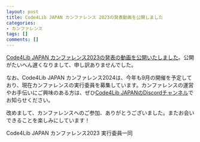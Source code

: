 ```yaml
---
layout: post
title: Code4Lib JAPAN カンファレンス 2023の発表動画を公開しました
categories:
- カンファレンス
tags: []
comments: []
---
```


[Code4Lib JAPAN カンファレンス2023の発表の動画を公開いたしました](https://www.youtube.com/playlist?list=PL5nlLQbMTnyZ-u8mY137tEFwNYAVsbOrb)。公開がたいへん遅くなりまして、申し訳ありませんでした。

なお、Code4Lib JAPAN カンファレンス2024は、今年も9月の開催を予定しており、現在カンファレンスの実行委員を募集しています。カンファレンスの運営やお手伝いにご興味のある方は、ぜひ[Code4Lib JAPANのDiscordチャンネル](https://discord.gg/KkknHHHYmW)でお知らせください。

改めまして、カンファレンスへのご参加、ありがとうございました。またお会いできることを楽しみにしています！

Code4Lib JAPAN カンファレンス2023 実行委員一同
